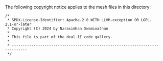 The following copyright notice applies to the mesh files in this directory:
```
/*
 * SPDX-License-Identifier: Apache-2.0 WITH LLVM-exception OR LGPL-2.1-or-later
 * Copyright (C) 2024 by Narasimhan Swaminathan
 *
 * This file is part of the deal.II code gallery.
 *
 * -----------------------------------------------------------------------------
 */
```
